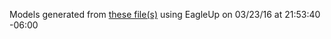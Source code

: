 Models generated from [these file(s)](https://raw.github.com/sparkfun/Breadboard_Power_Supply_Stick_3.3V-1.8V/e20de092731a95e48035bd819808cd0199bded37/Hardware/SparkFun_Breadboard_Power_Supply-3.3-1.8SMD.brd) using EagleUp on 03/23/16 at 21:53:40 -06:00
